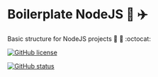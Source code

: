 # Boilerplate NodeJS :rainbow: :airplane:
Basic structure for NodeJS projects :open_file_folder: :paperclip: :octocat: 

[![GitHub license](https://img.shields.io/github/license/mpsdantas/boilerplate-node.svg?style=for-the-badge)](https://github.com/mpsdantas/boilerplate-node/blob/master/LICENSE)

[![GitHub status](https://img.shields.io/badge/build-passing-green.svg?style=for-the-badge)](https://github.com/mpsdantas/boilerplate-node/)


